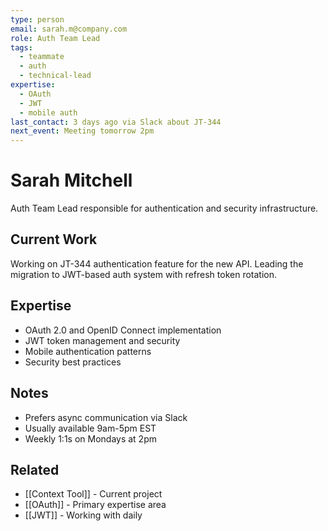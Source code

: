 ```yaml
---
type: person
email: sarah.m@company.com
role: Auth Team Lead
tags:
  - teammate
  - auth
  - technical-lead
expertise:
  - OAuth
  - JWT
  - mobile auth
last_contact: 3 days ago via Slack about JT-344
next_event: Meeting tomorrow 2pm
---
```


# Sarah Mitchell

Auth Team Lead responsible for authentication and security infrastructure.

## Current Work

Working on JT-344 authentication feature for the new API. Leading the migration to JWT-based auth system with refresh token rotation.

## Expertise

- OAuth 2.0 and OpenID Connect implementation
- JWT token management and security
- Mobile authentication patterns
- Security best practices

## Notes

- Prefers async communication via Slack
- Usually available 9am-5pm EST
- Weekly 1:1s on Mondays at 2pm

## Related

- [[Context Tool]] - Current project
- [[OAuth]] - Primary expertise area
- [[JWT]] - Working with daily
